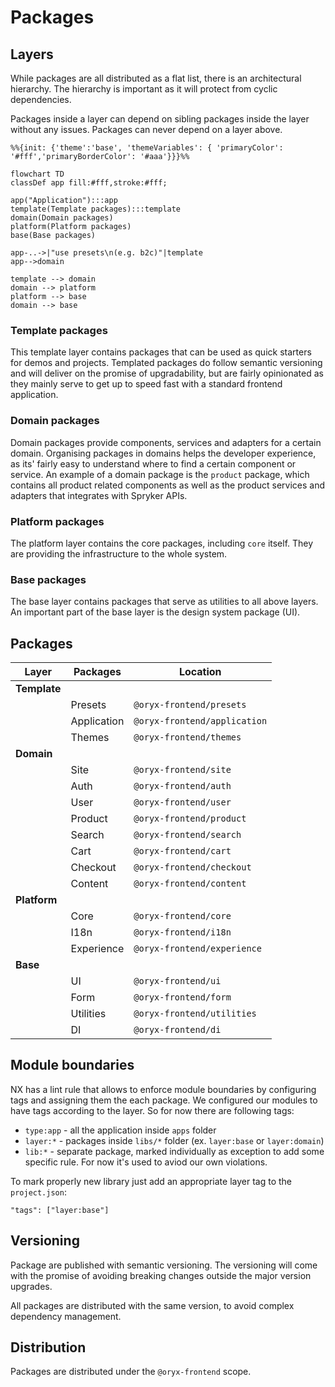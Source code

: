 # Packages

## Layers

While packages are all distributed as a flat list, there is an architectural hierarchy. The hierarchy is important as it will protect from cyclic dependencies.

Packages inside a layer can depend on sibling packages inside the layer without any issues. Packages can never depend on a layer above.

```mermaid
%%{init: {'theme':'base', 'themeVariables': { 'primaryColor': '#fff','primaryBorderColor': '#aaa'}}}%%

flowchart TD
classDef app fill:#fff,stroke:#fff;

app("Application"):::app
template(Template packages):::template
domain(Domain packages)
platform(Platform packages)
base(Base packages)

app-..->|"use presets\n(e.g. b2c)"|template
app-->domain

template --> domain
domain --> platform
platform --> base
domain --> base
```

### Template packages

This template layer contains packages that can be used as quick starters for demos and projects. Templated packages do follow semantic versioning and will deliver on the promise of upgradability, but are fairly opinionated as they mainly serve to get up to speed fast with a standard frontend application.

### Domain packages

Domain packages provide components, services and adapters for a certain domain. Organising packages in domains helps the developer experience, as its' fairly easy to understand where to find a certain component or service. An example of a domain package is the `product` package, which contains all product related components as well as the product services and adapters that integrates with Spryker APIs.

### Platform packages

The platform layer contains the core packages, including `core` itself. They are providing the infrastructure to the whole system.

### Base packages

The base layer contains packages that serve as utilities to all above layers. An important part of the base layer is the design system package (UI).

## Packages

| Layer        | Packages    | Location                     |
| ------------ | ----------- | ---------------------------- |
| **Template** |             |                              |
|              | Presets     | `@oryx-frontend/presets`     |
|              | Application | `@oryx-frontend/application` |
|              | Themes      | `@oryx-frontend/themes`      |
| **Domain**   |             |                              |
|              | Site        | `@oryx-frontend/site`        |
|              | Auth        | `@oryx-frontend/auth`        |
|              | User        | `@oryx-frontend/user`        |
|              | Product     | `@oryx-frontend/product`     |
|              | Search      | `@oryx-frontend/search`      |
|              | Cart        | `@oryx-frontend/cart`        |
|              | Checkout    | `@oryx-frontend/checkout`    |
|              | Content     | `@oryx-frontend/content`     |
| **Platform** |             |                              |
|              | Core        | `@oryx-frontend/core`        |
|              | I18n        | `@oryx-frontend/i18n`        |
|              | Experience  | `@oryx-frontend/experience`  |
| **Base**     |             |                              |
|              | UI          | `@oryx-frontend/ui`          |
|              | Form        | `@oryx-frontend/form`        |
|              | Utilities   | `@oryx-frontend/utilities`   |
|              | DI          | `@oryx-frontend/di`          |

## Module boundaries

NX has a lint rule that allows to enforce module boundaries by configuring tags and assigning them the each package.
We configured our modules to have tags according to the layer. So for now there are following tags:

- `type:app` - all the application inside `apps` folder
- `layer:*` - packages inside `libs/*` folder (ex. `layer:base` or `layer:domain`)
- `lib:*` - separate package, marked individually as exception to add some specific rule. For now it's used to aviod our own violations.

To mark properly new library just add an appropriate layer tag to the `project.json`:

```
"tags": ["layer:base"]
```

## Versioning

Package are published with semantic versioning. The versioning will come with the promise of avoiding breaking changes outside the major version upgrades.

All packages are distributed with the same version, to avoid complex dependency management.

## Distribution

Packages are distributed under the `@oryx-frontend` scope.
